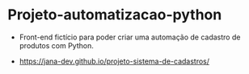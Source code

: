 # Projeto-automatizacao-python

- Front-end fictício para poder criar uma automação de cadastro de produtos com Python.

- https://jana-dev.github.io/projeto-sistema-de-cadastros/


